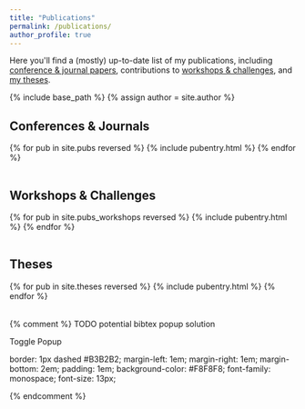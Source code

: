 ```yaml
---
title: "Publications"
permalink: /publications/
author_profile: true
---
```


Here you'll find a (mostly) up-to-date list of my publications, including [conference & journal papers](#cjproc), contributions to [workshops & challenges](#chg), and [my theses](#theses).

{% include base_path %}
{% assign author = site.author %}

<h2 id="cjproc" class="pubheader">Conferences &amp; Journals <a href="#main"><i class="totopnav fas fa-arrow-up"></i></a></h2>
<table class="pubtable">
  <tbody>
    {% for pub in site.pubs reversed %}
      {% include pubentry.html %}
    {% endfor %}
  </tbody>
</table>

<h2 id="chg" class="pubheader">Workshops &amp; Challenges <a href="#main"><i class="totopnav fas fa-arrow-up"></i></a></h2>
<table class="pubtable">
  <tbody>
    {% for pub in site.pubs_workshops reversed %}
      {% include pubentry.html %}
    {% endfor %}
  </tbody>
</table>


<h2 id="theses" class="pubheader">Theses <a href="#main"><i class="totopnav fas fa-arrow-up"></i></a></h2>
<table class="pubtable">
  <tbody>
    {% for pub in site.theses reversed %}
      {% include pubentry.html %}
    {% endfor %}
  </tbody>
</table>

{% comment %}
TODO potential bibtex popup solution
<div class="bibpopup" onclick="toggleBibPopup()">Toggle Popup
  <span class="bibpopuptext" id="bib-somekey">
  <p>
      border: 1px dashed #B3B2B2;
    margin-left: 1em;
    margin-right: 1em;
    margin-bottom: 2em;
    padding: 1em;
    background-color: #F8F8F8;
    font-family: monospace;
    font-size: 13px;
    </p>
  </span>
</div>

<script>
// When the user clicks on div, open the popup
function toggleBibPopup() {
  var popup = document.getElementById("bib-somekey");
  popup.classList.toggle("show");
}
</script>
{% endcomment %}
